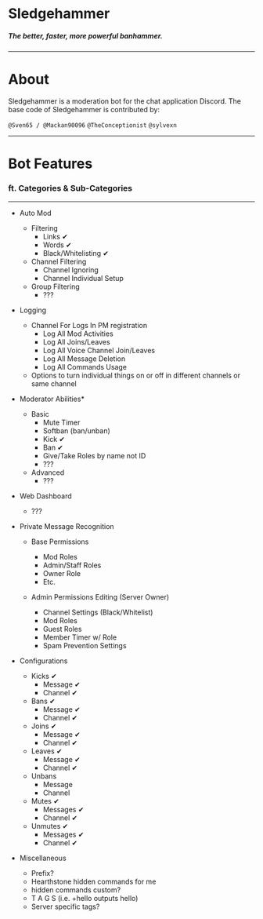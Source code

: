 # Sledgehammer
##### The better, faster, more powerful banhammer.

___

# About
Sledgehammer is a moderation bot for the chat application Discord.
The base code of Sledgehammer is contributed by:

`@Sven65 / @Mackan90096`
`@TheConceptionist`
`@sylvexn`

___

# Bot Features
###    ft. Categories & Sub-Categories

____

- Auto Mod
  - Filtering
      - Links ✔
      - Words ✔
      - Black/Whitelisting ✔
  - Channel Filtering
      - Channel Ignoring
      - Channel Individual Setup
  - Group Filtering
      - ???

- Logging
  - Channel For Logs In PM registration
      - Log All Mod Activities
      - Log All Joins/Leaves
      - Log All Voice Channel Join/Leaves
      - Log All Message Deletion
      - Log All Commands Usage
  - Options to turn individual things on or off in different channels or same channel

- Moderator Abilities*
  - Basic
      - Mute Timer
      - Softban (ban/unban)
      - Kick ✔
      - Ban ✔
      - Give/Take Roles by name not ID
      - ???
  - Advanced
      - ???

- Web Dashboard
  - ???

- Private Message Recognition
  - Base Permissions
      - Mod Roles
      - Admin/Staff Roles
      - Owner Role
      - Etc.

  - Admin Permissions Editing (Server Owner)
      - Channel Settings (Black/Whitelist)
      - Mod Roles
      - Guest Roles
      - Member Timer w/ Role
      - Spam Prevention Settings

- Configurations
  - Kicks ✔
    - Message ✔
    - Channel ✔
  - Bans ✔
    - Message ✔
    - Channel ✔
  - Joins ✔
    - Message ✔
    - Channel ✔
  - Leaves ✔
    - Message ✔
    - Channel ✔
  - Unbans 
    - Message 
    - Channel 
  - Mutes ✔
    - Messages ✔
    - Channel ✔
  - Unmutes ✔
    - Messages ✔
    - Channel ✔

- Miscellaneous
  - Prefix?
  - Hearthstone hidden commands for me
  - hidden commands custom?
  - T A G S (i.e. +hello outputs hello)
  - Server specific tags?